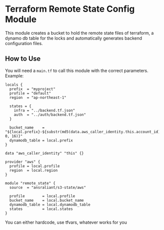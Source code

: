 # Terraform Remote State Config Module

This module creates a bucket to hold the remote state files of terraform, a dynamo db table for the locks and automatically generates backend configuration files.

## How to Use
You will need a `main.tf` to call this module with the correct parameters.
Example:

```HCL
locals {
  prefix  = "myproject"
  profile = "default"
  region  = "ap-northeast-1"

  states = {
    infra = "../backend.tf.json"
    auth  = "../auth/backend.tf.json"
  }

  bucket_name    = "${local.prefix}-${substr(md5(data.aws_caller_identity.this.account_id), 0, 16)}"
  dynamodb_table = local.prefix
}

data "aws_caller_identity" "this" {}

provider "aws" {
  profile = local.profile
  region  = local.region
}

module "remote_state" {
  source  = "ansraliant/s3-state/aws"

  profile        = local.profile
  bucket_name    = local.bucket_name
  dynamodb_table = local.dynamodb_table
  states         = local.states
}
```

You can either hardcode, use tfvars, whatever works for you
